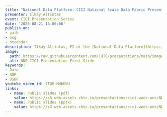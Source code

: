 ```yaml
---
title: "National Data Platform: CICI National Scale Data Fabric Presentation"
presenter: Ilkay Altintas
event: CICI Presentation Series
date: '2025-08-21 13:00:00'
publish_on:
- path
- osg
- htcondor
description: Ilkay Altintas, PI of the [National Data Platform](https://nationaldataplatform.org/), shares how the NDP serves as a central organizing point for different datasets by providing cataloguing and search functionality.
image:
  path: https://raw.githubusercontent.com/CHTC/presentations/main/images/ndp-cici-presentation.png
  alt: NDP CICI Presentation First Slide
keywords:
- Data
- NDP
- OSDF
youtube_video_id: lTDM-MdbDNU
links:
  - name: Public slides (pdf)
    value: https://s3.web-assets.chtc.io/presentations/cici-week-one/NDP-CICI-21August2025.pdf
  - name: Public slides (pptx)
    value: https://s3.web-assets.chtc.io/presentations/cici-week-one/NDP-CICI-21August2025.pptx
---
```

